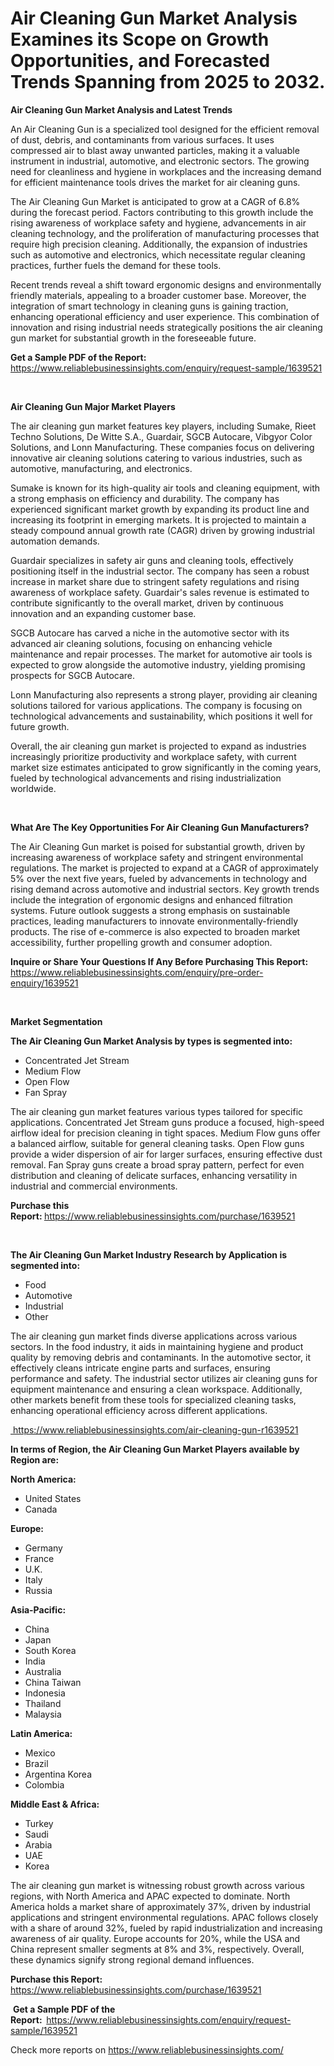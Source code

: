 <p><h1>Air Cleaning Gun Market Analysis Examines its Scope on Growth Opportunities, and Forecasted Trends Spanning from 2025 to 2032.</h1></p><p><strong>Air Cleaning Gun Market Analysis and Latest Trends</strong></p>
<p><p>An Air Cleaning Gun is a specialized tool designed for the efficient removal of dust, debris, and contaminants from various surfaces. It uses compressed air to blast away unwanted particles, making it a valuable instrument in industrial, automotive, and electronic sectors. The growing need for cleanliness and hygiene in workplaces and the increasing demand for efficient maintenance tools drives the market for air cleaning guns.</p><p>The Air Cleaning Gun Market is anticipated to grow at a CAGR of 6.8% during the forecast period. Factors contributing to this growth include the rising awareness of workplace safety and hygiene, advancements in air cleaning technology, and the proliferation of manufacturing processes that require high precision cleaning. Additionally, the expansion of industries such as automotive and electronics, which necessitate regular cleaning practices, further fuels the demand for these tools.</p><p>Recent trends reveal a shift toward ergonomic designs and environmentally friendly materials, appealing to a broader customer base. Moreover, the integration of smart technology in cleaning guns is gaining traction, enhancing operational efficiency and user experience. This combination of innovation and rising industrial needs strategically positions the air cleaning gun market for substantial growth in the foreseeable future.</p></p>
<p><strong>Get a Sample PDF of the Report:&nbsp;</strong> <a href="https://www.reliablebusinessinsights.com/enquiry/request-sample/1639521?utm_campaign=2238&utm_medium=2&utm_source=Github&utm_content=ia&utm_term=05042025&utm_id=air-cleaning-gun">https://www.reliablebusinessinsights.com/enquiry/request-sample/1639521</a></p>
<p>&nbsp;</p>
<p><strong>Air Cleaning Gun Major Market Players</strong></p>
<p><p>The air cleaning gun market features key players, including Sumake, Rieet Techno Solutions, De Witte S.A., Guardair, SGCB Autocare, Vibgyor Color Solutions, and Lonn Manufacturing. These companies focus on delivering innovative air cleaning solutions catering to various industries, such as automotive, manufacturing, and electronics.</p><p>Sumake is known for its high-quality air tools and cleaning equipment, with a strong emphasis on efficiency and durability. The company has experienced significant market growth by expanding its product line and increasing its footprint in emerging markets. It is projected to maintain a steady compound annual growth rate (CAGR) driven by growing industrial automation demands.</p><p>Guardair specializes in safety air guns and cleaning tools, effectively positioning itself in the industrial sector. The company has seen a robust increase in market share due to stringent safety regulations and rising awareness of workplace safety. Guardair's sales revenue is estimated to contribute significantly to the overall market, driven by continuous innovation and an expanding customer base.</p><p>SGCB Autocare has carved a niche in the automotive sector with its advanced air cleaning solutions, focusing on enhancing vehicle maintenance and repair processes. The market for automotive air tools is expected to grow alongside the automotive industry, yielding promising prospects for SGCB Autocare.</p><p>Lonn Manufacturing also represents a strong player, providing air cleaning solutions tailored for various applications. The company is focusing on technological advancements and sustainability, which positions it well for future growth.</p><p>Overall, the air cleaning gun market is projected to expand as industries increasingly prioritize productivity and workplace safety, with current market size estimates anticipated to grow significantly in the coming years, fueled by technological advancements and rising industrialization worldwide.</p></p>
<p>&nbsp;</p>
<p><strong>What Are The Key Opportunities For Air Cleaning Gun Manufacturers?</strong></p>
<p><p>The Air Cleaning Gun market is poised for substantial growth, driven by increasing awareness of workplace safety and stringent environmental regulations. The market is projected to expand at a CAGR of approximately 5% over the next five years, fueled by advancements in technology and rising demand across automotive and industrial sectors. Key growth trends include the integration of ergonomic designs and enhanced filtration systems. Future outlook suggests a strong emphasis on sustainable practices, leading manufacturers to innovate environmentally-friendly products. The rise of e-commerce is also expected to broaden market accessibility, further propelling growth and consumer adoption.</p></p>
<p><strong>Inquire or Share Your Questions If Any Before Purchasing This Report:</strong> <a href="https://www.reliablebusinessinsights.com/enquiry/pre-order-enquiry/1639521?utm_campaign=2238&utm_medium=2&utm_source=Github&utm_content=ia&utm_term=05042025&utm_id=air-cleaning-gun">https://www.reliablebusinessinsights.com/enquiry/pre-order-enquiry/1639521</a></p>
<p>&nbsp;</p>
<p><strong>Market Segmentation</strong></p>
<p><strong>The Air Cleaning Gun Market Analysis by types is segmented into:</strong></p>
<p><ul><li>Concentrated Jet Stream</li><li>Medium Flow</li><li>Open Flow</li><li>Fan Spray</li></ul></p>
<p><p>The air cleaning gun market features various types tailored for specific applications. Concentrated Jet Stream guns produce a focused, high-speed airflow ideal for precision cleaning in tight spaces. Medium Flow guns offer a balanced airflow, suitable for general cleaning tasks. Open Flow guns provide a wider dispersion of air for larger surfaces, ensuring effective dust removal. Fan Spray guns create a broad spray pattern, perfect for even distribution and cleaning of delicate surfaces, enhancing versatility in industrial and commercial environments.</p></p>
<p><strong>Purchase this Report:&nbsp;</strong><a href="https://www.reliablebusinessinsights.com/purchase/1639521?utm_campaign=2238&utm_medium=2&utm_source=Github&utm_content=ia&utm_term=05042025&utm_id=air-cleaning-gun">https://www.reliablebusinessinsights.com/purchase/1639521</a></p>
<p>&nbsp;</p>
<p><strong>The Air Cleaning Gun Market Industry Research by Application is segmented into:</strong></p>
<p><ul><li>Food</li><li>Automotive</li><li>Industrial</li><li>Other</li></ul></p>
<p><p>The air cleaning gun market finds diverse applications across various sectors. In the food industry, it aids in maintaining hygiene and product quality by removing debris and contaminants. In the automotive sector, it effectively cleans intricate engine parts and surfaces, ensuring performance and safety. The industrial sector utilizes air cleaning guns for equipment maintenance and ensuring a clean workspace. Additionally, other markets benefit from these tools for specialized cleaning tasks, enhancing operational efficiency across different applications.</p></p>
<p><a href="https://www.reliablebusinessinsights.com/air-cleaning-gun-r1639521?utm_campaign=2238&utm_medium=2&utm_source=Github&utm_content=ia&utm_term=05042025&utm_id=air-cleaning-gun">&nbsp;https://www.reliablebusinessinsights.com/air-cleaning-gun-r1639521</a></p>
<p><strong>In terms of Region, the Air Cleaning Gun Market Players available by Region are:</strong></p>
<p>
    <p> <strong> North America: </strong>
        <ul>
            <li>United States</li>
            <li>Canada</li>
        </ul>
        </p> 
    <p> <strong> Europe: </strong>
        <ul>
            <li>Germany</li>
            <li>France</li>
            <li>U.K.</li>
            <li>Italy</li>
            <li>Russia</li>
        </ul>
        </p> 
    <p> <strong> Asia-Pacific: </strong>
        <ul>
            <li>China</li>
            <li>Japan</li>
            <li>South Korea</li>
            <li>India</li>
            <li>Australia</li>
            <li>China Taiwan</li>
            <li>Indonesia</li>
            <li>Thailand</li>
            <li>Malaysia</li>
        </ul>
        </p> 
    <p> <strong> Latin America: </strong>
        <ul>
            <li>Mexico</li>
            <li>Brazil</li>
            <li>Argentina Korea</li>
            <li>Colombia</li>
        </ul>
        </p> 
    <p> <strong> Middle East & Africa: </strong>
        <ul>
            <li>Turkey</li>
            <li>Saudi</li>
            <li>Arabia</li>
            <li>UAE</li>
            <li>Korea</li>
        </ul>
    </p>
    </p>
<p><p>The air cleaning gun market is witnessing robust growth across various regions, with North America and APAC expected to dominate. North America holds a market share of approximately 37%, driven by industrial applications and stringent environmental regulations. APAC follows closely with a share of around 32%, fueled by rapid industrialization and increasing awareness of air quality. Europe accounts for 20%, while the USA and China represent smaller segments at 8% and 3%, respectively. Overall, these dynamics signify strong regional demand influences.</p></p>
<p><strong>Purchase this Report: </strong><a href="https://www.reliablebusinessinsights.com/purchase/1639521?utm_campaign=2238&utm_medium=2&utm_source=Github&utm_content=ia&utm_term=05042025&utm_id=air-cleaning-gun">https://www.reliablebusinessinsights.com/purchase/1639521</a></p>
<p>&nbsp;<strong>Get a Sample PDF of the Report:&nbsp;&nbsp;</strong><a href="https://www.reliablebusinessinsights.com/enquiry/request-sample/1639521?utm_campaign=2238&utm_medium=2&utm_source=Github&utm_content=ia&utm_term=05042025&utm_id=air-cleaning-gun">https://www.reliablebusinessinsights.com/enquiry/request-sample/1639521</a></p>
<p><strong></strong></p>
<p>Check more reports on <a href="https://www.reliablebusinessinsights.com/?utm_campaign=2238&utm_medium=2&utm_source=Github&utm_content=ia&utm_term=05042025&utm_id=air-cleaning-gun">https://www.reliablebusinessinsights.com/</a></p>
